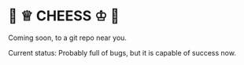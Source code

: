 # 🧀 ♕ CHEESS ♔ 🧀 
Coming soon, to a git repo near you.

Current status: Probably full of bugs, but it is capable of success now.